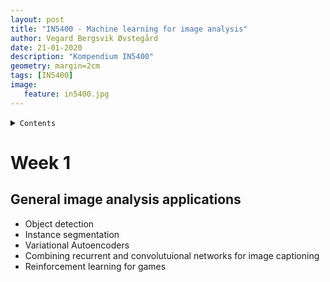 ```yaml
---
layout: post
title: "IN5400 - Machine learning for image analysis"
author: Vegard Bergsvik Øvstegård
date: 21-01-2020
description: "Kompendium IN5400"
geometry: margin=2cm
tags: [IN5400]
image:
   feature: in5400.jpg
---
```


<details><summary markdown="span"><code>Contents</code></summary>
* TOC
{:toc}
</details>

# Week 1
## General image analysis applications
* Object detection
* Instance segmentation
* Variational Autoencoders
* Combining recurrent and convolutuional networks for image captioning 
* Reinforcement learning for games 
